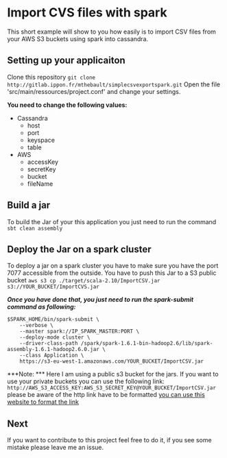 # Import CVS files with spark
This short example will show to you how easily is to import CSV files from your AWS S3 buckets 
using spark into cassandra.

## Setting up your applicaiton
Clone this repository `git clone http://gitlab.ippon.fr/mthebault/simplecsvexportspark.git`
Open the file 'src/main/ressources/project.conf' and change your settings.

**You need to change the following values:**

- Cassandra
    - host
    - port
    - keyspace
    - table
- AWS
    - accessKey
    - secretKey
    - bucket
    - fileName

## Build a jar
To build the Jar of your this application you just need to run the command `sbt clean assembly`

## Deploy the Jar on a spark cluster
To deploy a jar on a spark cluster you have to make sure you have the port 7077 accessible from the outside.
You have to push this Jar to a S3 public bucket `aws s3 cp ./target/scala-2.10/ImportCSV.jar s3://YOUR_BUCKET/ImportCVS.jar`

***Once you have done that, you just need to run the spark-submit command as following:***
```
$SPARK_HOME/bin/spark-submit \
	--verbose \
	--master spark://IP_SPARK_MASTER:PORT \
	--deploy-mode cluster \
	--driver-class-path /spark/spark-1.6.1-bin-hadoop2.6/lib/spark-assembly-1.6.1-hadoop2.6.0.jar \
	--class Application \
	https://s3-eu-west-1.amazonaws.com/YOUR_BUCKET/ImportCSV.jar
```

***Note: ***
 Here I am using a public s3 bucket for the jars. If you want to use your private buckets you can use the following link:
 `http://AWS_S3_ACCESS_KEY:AWS_S3_SECRET_KEY@YOUR_BUCKET/ImportCSV.jar` 
 please be aware of the http link have to be formatted [you can use this website to format the link](http://www.freeformatter.com/url-encoder.html)
## Next
If you want to contribute to this project feel free to do it, if you see some mistake please leave me an issue.